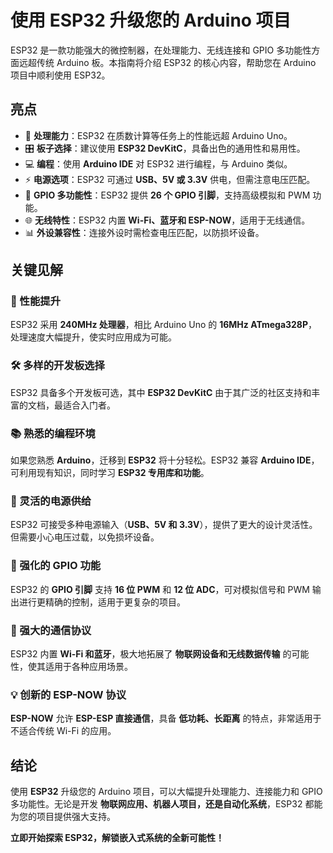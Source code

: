 
# 使用 ESP32 升级您的 Arduino 项目

ESP32 是一款功能强大的微控制器，在处理能力、无线连接和 GPIO 多功能性方面远超传统 Arduino 板。本指南将介绍 ESP32 的核心内容，帮助您在 Arduino 项目中顺利使用 ESP32。

## 亮点

- 🧠 **处理能力**：ESP32 在质数计算等任务上的性能远超 Arduino Uno。
- 🎛️ **板子选择**：建议使用 **ESP32 DevKitC**，具备出色的通用性和易用性。
- 💻 **编程**：使用 **Arduino IDE** 对 ESP32 进行编程，与 Arduino 类似。
- ⚡ **电源选项**：ESP32 可通过 **USB、5V 或 3.3V** 供电，但需注意电压匹配。
- 🔌 **GPIO 多功能性**：ESP32 提供 **26 个 GPIO 引脚**，支持高级模拟和 PWM 功能。
- 🌐 **无线特性**：ESP32 内置 **Wi-Fi、蓝牙和 ESP-NOW**，适用于无线通信。
- 📊 **外设兼容性**：连接外设时需检查电压匹配，以防损坏设备。

## 关键见解

### 🚀 性能提升
ESP32 采用 **240MHz 处理器**，相比 Arduino Uno 的 **16MHz ATmega328P**，处理速度大幅提升，使实时应用成为可能。

### 🛠️ 多样的开发板选择
ESP32 具备多个开发板可选，其中 **ESP32 DevKitC** 由于其广泛的社区支持和丰富的文档，最适合入门者。

### 📚 熟悉的编程环境
如果您熟悉 **Arduino**，迁移到 **ESP32** 将十分轻松。ESP32 兼容 **Arduino IDE**，可利用现有知识，同时学习 **ESP32 专用库和功能**。

### 🔋 灵活的电源供给
ESP32 可接受多种电源输入（**USB、5V 和 3.3V**），提供了更大的设计灵活性。但需要小心电压过载，以免损坏设备。

### 🔗 强化的 GPIO 功能
ESP32 的 **GPIO 引脚** 支持 **16 位 PWM** 和 **12 位 ADC**，可对模拟信号和 PWM 输出进行更精确的控制，适用于更复杂的项目。

### 📡 强大的通信协议
ESP32 内置 **Wi-Fi 和蓝牙**，极大地拓展了 **物联网设备和无线数据传输** 的可能性，使其适用于各种应用场景。

### 💡 创新的 ESP-NOW 协议
**ESP-NOW** 允许 **ESP-ESP 直接通信**，具备 **低功耗、长距离** 的特点，非常适用于不适合传统 Wi-Fi 的应用。

## 结论
使用 **ESP32** 升级您的 Arduino 项目，可以大幅提升处理能力、连接能力和 GPIO 多功能性。无论是开发 **物联网应用、机器人项目，还是自动化系统**，ESP32 都能为您的项目提供强大支持。

**立即开始探索 ESP32，解锁嵌入式系统的全新可能性！**
